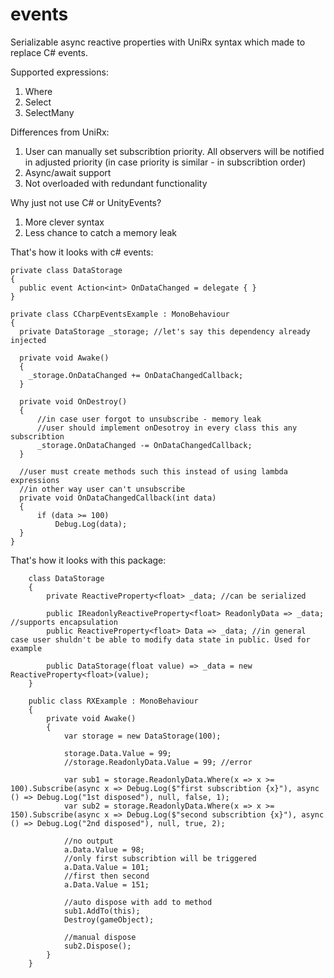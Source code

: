 # events
Serializable async reactive properties with UniRx syntax which made to replace С# events.

Supported expressions:
1) Where
2) Select
3) SelectMany

Differences from UniRx:
1) User can manually set subscribtion priority. All observers will be notified in adjusted priority (in case priority is similar - in subscribtion order)
2) Async/await support
3) Not overloaded with redundant functionality

Why just not use C# or UnityEvents?
1) More clever syntax
2) Less chance to catch a memory leak

That's how it looks with c# events:
```
private class DataStorage
{
  public event Action<int> OnDataChanged = delegate { }
}

private class CCharpEventsExample : MonoBehaviour
{
  private DataStorage _storage; //let's say this dependency already injected

  private void Awake()
  {
    _storage.OnDataChanged += OnDataChangedCallback;
  }

  private void OnDestroy()
  {
      //in case user forgot to unsubscribe - memory leak
      //user should implement onDesotroy in every class this any subscribtion
      _storage.OnDataChanged -= OnDataChangedCallback;
  }

  //user must create methods such this instead of using lambda expressions
  //in other way user can't unsubscribe
  private void OnDataChangedCallback(int data)
  {
      if (data >= 100)
          Debug.Log(data);
  }
}
```

That's how it looks with this package:
```
    class DataStorage
    {
        private ReactiveProperty<float> _data; //can be serialized

        public IReadonlyReactiveProperty<float> ReadonlyData => _data; //supports encapsulation
        public ReactiveProperty<float> Data => _data; //in general case user shuldn't be able to modify data state in public. Used for example

        public DataStorage(float value) => _data = new ReactiveProperty<float>(value);
    }

    public class RXExample : MonoBehaviour
    {
        private void Awake()
        {
            var storage = new DataStorage(100);

            storage.Data.Value = 99;
            //storage.ReadonlyData.Value = 99; //error

            var sub1 = storage.ReadonlyData.Where(x => x >= 100).Subscribe(async x => Debug.Log($"first subscribtion {x}"), async () => Debug.Log("1st disposed"), null, false, 1);
            var sub2 = storage.ReadonlyData.Where(x => x >= 150).Subscribe(async x => Debug.Log($"second subscribtion {x}"), async () => Debug.Log("2nd disposed"), null, true, 2);

            //no output
            a.Data.Value = 98;
            //only first subscribtion will be triggered
            a.Data.Value = 101;
            //first then second
            a.Data.Value = 151;

            //auto dispose with add to method
            sub1.AddTo(this);
            Destroy(gameObject);
            
            //manual dispose
            sub2.Dispose();
        }
    }
```
